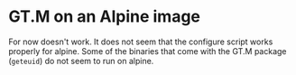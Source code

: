 # GT.M on an Alpine image

For now doesn't work. It does not seem that the configure script works
properly for alpine. Some of the binaries that come with the GT.M package
(`geteuid`) do not seem to run on alpine.
